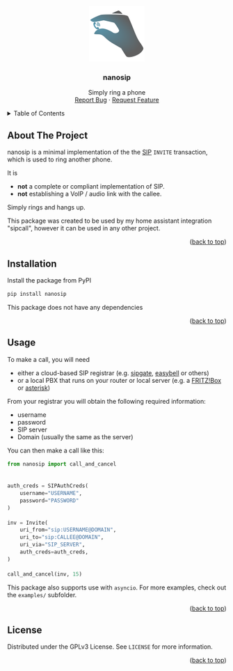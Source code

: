 <!-- Improved compatibility of back to top link: See: https://github.com/othneildrew/Best-README-Template/pull/73 -->
<a name="readme-top"></a>


<!-- PROJECT LOGO -->
<br />
<div align="center">
  <a href="https://github.com/philipp-fischer/nanosip">
    <img src="https://raw.githubusercontent.com/philipp-fischer/nanosip/main/images/logo.png" alt="Logo" width="128" height="128">
  </a>

<h3 align="center">nanosip</h3>
  <p align="center">
    Simply ring a phone
    <br />
    <a href="https://github.com/philipp-fischer/nanosip/issues">Report Bug</a>
    ·
    <a href="https://github.com/philipp-fischer/nanosip">Request Feature</a>
  </p>
</div>



<!-- TABLE OF CONTENTS -->
<details>
  <summary>Table of Contents</summary>
  <ol>
    <li><a href="#about-the-project">About The Project</a></li>
    <li><a href="#installation">Installation</a></li>
    <li><a href="#usage">Usage</a></li>
    <li><a href="#license">License</a></li>
  </ol>
</details>



## About The Project

nanosip is a minimal implementation of the the [SIP](https://datatracker.ietf.org/doc/html/rfc3261) `INVITE` transaction, which is used to ring another phone.

It is 

- **not** a complete or compliant implementation of SIP.
- **not** establishing a VoIP / audio link with the callee.

Simply rings and hangs up.

This package was created to be used by my home assistant integration "sipcall", however it can be used in any other project.

<p align="right">(<a href="#readme-top">back to top</a>)</p>


## Installation


Install the package from PyPI
```sh
pip install nanosip
```
This package does not have any dependencies

<p align="right">(<a href="#readme-top">back to top</a>)</p>


## Usage

To make a call, you will need

- either a cloud-based SIP registrar (e.g. [sipgate](https://www.sipgate.de/), [easybell](https://www.easybell.de/) or others)
- or a local PBX that runs on your router or local server (e.g. a [FRITZ!Box](https://avm.de/service/wissensdatenbank/dok/FRITZ-Box-7590/42_IP-Telefon-an-FRITZ-Box-anmelden-und-einrichten/) or [asterisk](https://www.asterisk.org/))

From your registrar you will obtain the following required information:

- username
- password
- SIP server
- Domain (usually the same as the server)

You can then make a call like this:

```python
from nanosip import call_and_cancel


auth_creds = SIPAuthCreds(
    username="USERNAME",
    password="PASSWORD"
)

inv = Invite(
    uri_from="sip:USERNAME@DOMAIN",
    uri_to="sip:CALLEE@DOMAIN",
    uri_via="SIP_SERVER",
    auth_creds=auth_creds,
)

call_and_cancel(inv, 15)
```

This package also supports use with `asyncio`. For more examples, check out the `examples/` subfolder.

<p align="right">(<a href="#readme-top">back to top</a>)</p>


## License

Distributed under the GPLv3 License. See `LICENSE` for more information.

<p align="right">(<a href="#readme-top">back to top</a>)</p>

